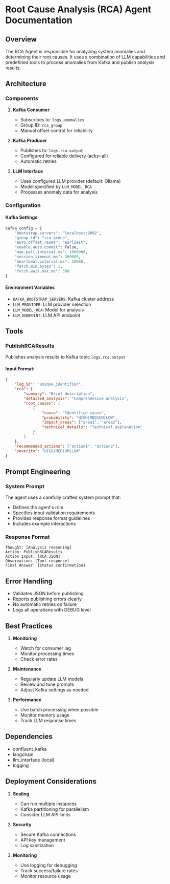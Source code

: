 # Root Cause Analysis (RCA) Agent Documentation

## Overview
The RCA Agent is responsible for analyzing system anomalies and determining their root causes. It uses a combination of LLM capabilities and predefined tools to process anomalies from Kafka and publish analysis results.

## Architecture

### Components
1. **Kafka Consumer**
   - Subscribes to: `logs.anomalies`
   - Group ID: `rca_group`
   - Manual offset control for reliability

2. **Kafka Producer**
   - Publishes to: `logs.rca.output`
   - Configured for reliable delivery (acks=all)
   - Automatic retries

3. **LLM Interface**
   - Uses configured LLM provider (default: Ollama)
   - Model specified by `LLM_MODEL_RCA`
   - Processes anomaly data for analysis

### Configuration

#### Kafka Settings
```python
kafka_config = {
    "bootstrap.servers": "localhost:9092",
    "group.id": "rca_group",
    "auto.offset.reset": "earliest",
    "enable.auto.commit": False,
    "max.poll.interval.ms": 1800000,
    "session.timeout.ms": 300000,
    "heartbeat.interval.ms": 10000,
    "fetch.min.bytes": 1,
    "fetch.wait.max.ms": 500
}
```

#### Environment Variables
- `KAFKA_BOOTSTRAP_SERVERS`: Kafka cluster address
- `LLM_PROVIDER`: LLM provider selection
- `LLM_MODEL_RCA`: Model for analysis
- `LLM_ENDPOINT`: LLM API endpoint

## Tools

### PublishRCAResults
Publishes analysis results to Kafka topic `logs.rca.output`

#### Input Format:
```json
{
    "log_id": "unique_identifier",
    "rca": {
        "summary": "Brief description",
        "detailed_analysis": "Comprehensive analysis",
        "root_causes": [
            {
                "cause": "Identified cause",
                "probability": "HIGH|MEDIUM|LOW",
                "impact_areas": ["area1", "area2"],
                "technical_details": "Technical explanation"
            }
        ]
    },
    "recommended_actions": ["action1", "action2"],
    "severity": "HIGH|MEDIUM|LOW"
}
```

## Prompt Engineering

### System Prompt
The agent uses a carefully crafted system prompt that:
- Defines the agent's role
- Specifies input validation requirements
- Provides response format guidelines
- Includes example interactions

### Response Format
```
Thought: [Analysis reasoning]
Action: PublishRCAResults
Action Input: [RCA JSON]
Observation: [Tool response]
Final Answer: [Status confirmation]
```

## Error Handling
- Validates JSON before publishing
- Reports publishing errors clearly
- No automatic retries on failure
- Logs all operations with DEBUG level

## Best Practices
1. **Monitoring**
   - Watch for consumer lag
   - Monitor processing times
   - Check error rates

2. **Maintenance**
   - Regularly update LLM models
   - Review and tune prompts
   - Adjust Kafka settings as needed

3. **Performance**
   - Use batch processing when possible
   - Monitor memory usage
   - Track LLM response times

## Dependencies
- confluent_kafka
- langchain
- llm_interface (local)
- logging

## Deployment Considerations
1. **Scaling**
   - Can run multiple instances
   - Kafka partitioning for parallelism
   - Consider LLM API limits

2. **Security**
   - Secure Kafka connections
   - API key management
   - Log sanitization

3. **Monitoring**
   - Use logging for debugging
   - Track success/failure rates
   - Monitor resource usage
